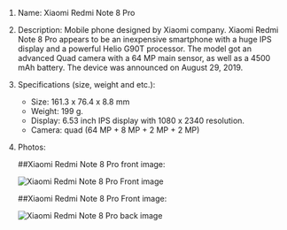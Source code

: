 1. Name: Xiaomi Redmi Note 8 Pro
2. Description: Mobile phone designed by Xiaomi company. Xiaomi Redmi Note 8 Pro appears to be an inexpensive smartphone with a huge IPS display and a powerful Helio G90T processor. The model got an advanced Quad camera with a 64 MP main sensor, as well as a 4500 mAh battery. The device was announced on August 29, 2019.
3. Specifications (size, weight and etc.): 
	- Size: 161.3 x 76.4 x 8.8 mm
	- Weight: 199 g.
	- Display: 6.53 inch IPS display with 1080 x 2340 resolution.
	- Camera: quad (64 MP + 8 MP + 2 MP + 2 MP)
4. Photos: 

	##Xiaomi Redmi Note 8 Pro front image:

	![Xiaomi Redmi Note 8 Pro Front image](https://4xiaomi.ru/wp-content/uploads/2019/09/xiaomi-redmi-note-8-pro-front.jpg)

	##Xiaomi Redmi Note 8 Pro Front image:

	![Xiaomi Redmi Note 8 Pro back image](https://4xiaomi.ru/wp-content/uploads/2019/09/xiaomi-redmi-note-8-pro-back.jpg)

